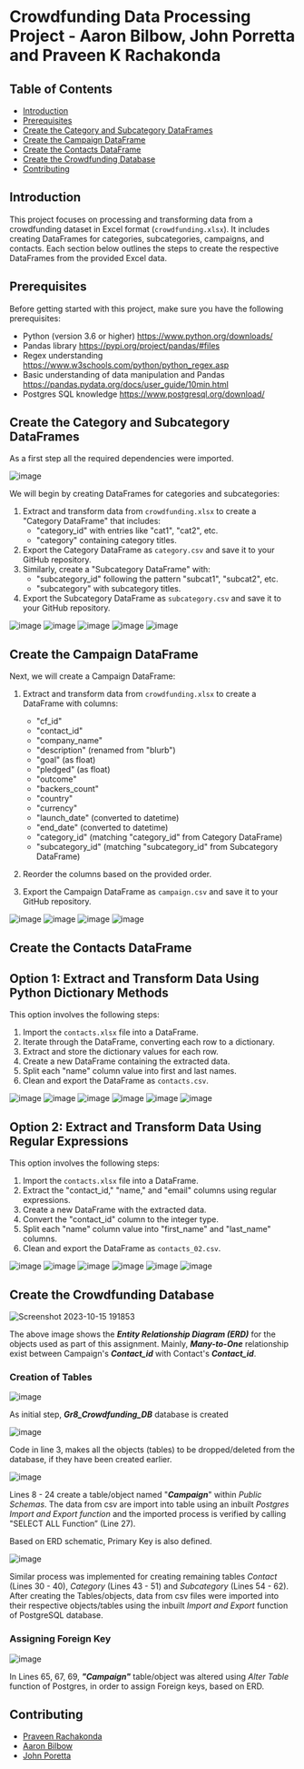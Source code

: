 # Crowdfunding Data Processing Project - Aaron Bilbow, John Porretta and Praveen K Rachakonda

## Table of Contents

- [Introduction](#introduction)
- [Prerequisites](#prerequisites)
- [Create the Category and Subcategory DataFrames](#create-the-category-and-subcategory-dataframes)
- [Create the Campaign DataFrame](#create-the-campaign-dataframe)
- [Create the Contacts DataFrame](#create-the-contacts-dataframe)
- [Create the Crowdfunding Database](#create-the-crowdfunding-database)
- [Contributing](#contributing)

## Introduction

This project focuses on processing and transforming data from a crowdfunding dataset in Excel format (`crowdfunding.xlsx`). It includes creating DataFrames for categories, subcategories, campaigns, and contacts. Each section below outlines the steps to create the respective DataFrames from the provided Excel data.

## Prerequisites

Before getting started with this project, make sure you have the following prerequisites:

- Python (version 3.6 or higher) https://www.python.org/downloads/
- Pandas library https://pypi.org/project/pandas/#files
- Regex understanding https://www.w3schools.com/python/python_regex.asp
- Basic understanding of data manipulation and Pandas https://pandas.pydata.org/docs/user_guide/10min.html
- Postgres SQL knowledge https://www.postgresql.org/download/

## Create the Category and Subcategory DataFrames

As a first step all the required dependencies were imported. 

![image](https://github.com/pkrachakonda/Crowdfunding_ETL/assets/20739237/566c74b4-aea2-46bd-888d-c585a1fbd03d)

We will begin by creating DataFrames for categories and subcategories:

1. Extract and transform data from `crowdfunding.xlsx` to create a "Category DataFrame" that includes:
   - "category_id" with entries like "cat1", "cat2", etc.
   - "category" containing category titles.
2. Export the Category DataFrame as `category.csv` and save it to your GitHub repository.
3. Similarly, create a "Subcategory DataFrame" with:
   - "subcategory_id" following the pattern "subcat1", "subcat2", etc.
   - "subcategory" with subcategory titles.
4. Export the Subcategory DataFrame as `subcategory.csv` and save it to your GitHub repository.

![image](https://github.com/pkrachakonda/Crowdfunding_ETL/assets/20739237/902af352-71e1-436a-b529-bc3e41bc82c0)
![image](https://github.com/pkrachakonda/Crowdfunding_ETL/assets/20739237/a1bfaf08-eb1d-4445-bd4c-8ad9839a69f7)
![image](https://github.com/pkrachakonda/Crowdfunding_ETL/assets/20739237/62bbf2d5-407e-415c-80c0-98cee4820866)
![image](https://github.com/pkrachakonda/Crowdfunding_ETL/assets/20739237/dec0c550-87b5-44f0-a82a-d590ba7821f1)
![image](https://github.com/pkrachakonda/Crowdfunding_ETL/assets/20739237/dfca9c3f-b18d-4fea-b3ea-d34356af8474)

## Create the Campaign DataFrame

Next, we will create a Campaign DataFrame:

1. Extract and transform data from `crowdfunding.xlsx` to create a DataFrame with columns:
   - "cf_id"
   - "contact_id"
   - "company_name"
   - "description" (renamed from "blurb")
   - "goal" (as float)
   - "pledged" (as float)
   - "outcome"
   - "backers_count"
   - "country"
   - "currency"
   - "launch_date" (converted to datetime)
   - "end_date" (converted to datetime)
   - "category_id" (matching "category_id" from Category DataFrame)
   - "subcategory_id" (matching "subcategory_id" from Subcategory DataFrame)

2. Reorder the columns based on the provided order.
3. Export the Campaign DataFrame as `campaign.csv` and save it to your GitHub repository.


![image](https://github.com/pkrachakonda/Crowdfunding_ETL/assets/20739237/a1f2400b-78cb-4e29-8f52-a8c07014e97d)
![image](https://github.com/pkrachakonda/Crowdfunding_ETL/assets/20739237/43a00903-e4f9-47f5-9069-bb5167e99999)
![image](https://github.com/pkrachakonda/Crowdfunding_ETL/assets/20739237/ac1060b8-aaee-44d5-abb8-0fa70b726f9d)
![image](https://github.com/pkrachakonda/Crowdfunding_ETL/assets/20739237/7d0c51ee-f0cf-4505-bd27-4546aa9113e6)

## Create the Contacts DataFrame

## Option 1: Extract and Transform Data Using Python Dictionary Methods

This option involves the following steps:

1. Import the `contacts.xlsx` file into a DataFrame.
2. Iterate through the DataFrame, converting each row to a dictionary.
3. Extract and store the dictionary values for each row.
4. Create a new DataFrame containing the extracted data.
5. Split each "name" column value into first and last names.
6. Clean and export the DataFrame as `contacts.csv`.

![image](https://github.com/pkrachakonda/Crowdfunding_ETL/assets/20739237/b9138b2c-0f53-4a15-9c72-021431b8da29)
![image](https://github.com/pkrachakonda/Crowdfunding_ETL/assets/20739237/af7083da-8bee-4b1c-93b2-ebb1762f3da6)
![image](https://github.com/pkrachakonda/Crowdfunding_ETL/assets/20739237/516734d9-9040-4f08-a4d4-5cd5238ced18)
![image](https://github.com/pkrachakonda/Crowdfunding_ETL/assets/20739237/bdbc952c-48b4-4960-a26b-ed0345ae49cd)
![image](https://github.com/pkrachakonda/Crowdfunding_ETL/assets/20739237/3eac5932-0c62-4052-9ed5-e6fc8c39e7ee)
![image](https://github.com/pkrachakonda/Crowdfunding_ETL/assets/20739237/fd213b06-a79c-4940-89c3-06fc130b6061)

## Option 2: Extract and Transform Data Using Regular Expressions

This option involves the following steps:

1. Import the `contacts.xlsx` file into a DataFrame.
2. Extract the "contact_id," "name," and "email" columns using regular expressions.
3. Create a new DataFrame with the extracted data.
4. Convert the "contact_id" column to the integer type.
5. Split each "name" column value into "first_name" and "last_name" columns.
6. Clean and export the DataFrame as `contacts_02.csv`.

![image](https://github.com/pkrachakonda/Crowdfunding_ETL/assets/20739237/1263b81f-6838-489e-a74e-8f0339c2720c)
![image](https://github.com/pkrachakonda/Crowdfunding_ETL/assets/20739237/c86b6a7d-1c9a-4c6e-b880-cd5d5f9512a3)
![image](https://github.com/pkrachakonda/Crowdfunding_ETL/assets/20739237/87951fb4-c86e-43e8-b2be-178c662826fb)
![image](https://github.com/pkrachakonda/Crowdfunding_ETL/assets/20739237/c7445f21-abe7-4044-a87e-40ee30a60d81)
![image](https://github.com/pkrachakonda/Crowdfunding_ETL/assets/20739237/ed3d430e-c5fa-4112-b086-d2cb2af7bdae)
![image](https://github.com/pkrachakonda/Crowdfunding_ETL/assets/20739237/3764b857-a9d9-417c-8555-726cf0989411)

## Create the Crowdfunding Database

![Screenshot 2023-10-15 191853](https://github.com/pkrachakonda/Crowdfunding_ETL/assets/20739237/e3d9a875-5870-445f-9e22-6c2414e4ba01)

The above image shows the ***Entity Relationship Diagram (ERD)*** for the objects used as part of this assignment. Mainly, ***Many-to-One*** relationship exist between Campaign's ***Contact_id*** with Contact's ***Contact_id***.

### Creation of Tables

![image](https://github.com/pkrachakonda/Crowdfunding_ETL/assets/20739237/c76a6959-832d-4041-aad6-9066b84ba463)

As initial step, ***Gr8_Crowdfunding_DB*** database is created 

![image](https://github.com/pkrachakonda/Crowdfunding_ETL/assets/20739237/8958a5af-4898-4b9f-8e60-2f70eb88565e)

Code in line 3, makes all the objects (tables) to be dropped/deleted from the database, if they have been created earlier.

![image](https://github.com/pkrachakonda/Crowdfunding_ETL/assets/20739237/267bf365-1dd6-4785-a844-8e1f90bf435f)

Lines 8 - 24 create a table/object named "***Campaign***" within *Public Schemas*. The data from csv are import into table using an inbuilt *Postgres Import and Export function* and the imported process is verified by calling "SELECT ALL Function” (Line 27).

Based on ERD schematic, Primary Key is also defined.

![image](https://github.com/pkrachakonda/Crowdfunding_ETL/assets/20739237/8b4cb53e-1434-4bae-a164-942b1fa62c1d)

Similar process was implemented for creating remaining tables *Contact* (Lines 30 - 40), *Category* (Lines 43 - 51) and *Subcategory* (Lines 54 - 62).  After creating the Tables/objects, data from csv files were imported into their respective objects/tables using the inbuilt *Import and Export* function of PostgreSQL database.

### Assigning Foreign Key

![image](https://github.com/pkrachakonda/Crowdfunding_ETL/assets/20739237/71b5caf0-3ace-4e2d-acef-fcf1354c730e)

In Lines 65, 67, 69, ***"Campaign"*** table/object was altered using *Alter Table* function of Postgres, in order to assign Foreign keys, based on ERD.


## Contributing

 - [Praveen Rachakonda](https://github.com/pkrachakonda) 
 - [Aaron Bilbow](https://github.com/aaronbilbow)
 - [John Poretta](https://github.com/Johnporretta)
